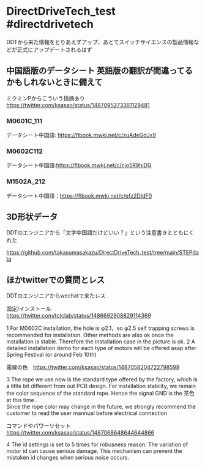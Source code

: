 # DirectDriveTech_test #directdrivetech
 DDTから来た情報をとりあえずアップ、あとでスイッチサイエンスの製品情報などが正式にアップデートされるはず


## 中国語版のデータシート 英語版の翻訳が間違ってるかもしれないときに備えて

ミクミンPからこういう指摘あり
https://twitter.com/ksasao/status/1487095273361129481

### M0601C_111 

データシート中国語: https://flbook.mwkj.net/c/zuAdeGdJx9



### M0602C112

データシート中国語:https://flbook.mwkj.net/c/cjo5R9hiDG



### M1502A_212

データシート中国語：https://flbook.mwkj.net/c/efz2DIdF0

## 3D形状データ

DDTのエンジニアから「文字中国語だけどいい？」という注意書きとともにくれた

https://github.com/takasumasakazu/DirectDriveTech_test/tree/main/STEPdata

## ほかtwitterでの質問とレス

DDTのエンジニアからwechatで来たレス

固定/インストール　https://twitter.com/tctclab/status/1486692908829114369

1 For M0602C installation, the hole is φ2.1，so φ2.5 self trapping screws is recommended for installation. Other methods are also ok once the installation is stable.  Therefore the installation case in the picture is ok.
2  A detailed installation demo for each type of motors will be offered asap after Spring Festival (or around Feb 10th)

電線の色　https://twitter.com/ksasao/status/1487058204722798598

3 The rope we use now is the standard type offered by the factory, which is a little bit different from out PCB design.  For installation stability, we remain the color sequence of the standard rope.  Hence the signal GND is the 茶色 at this time .  
Since the rope color may change in the future, we strongly recommend the customer to read the user mannual before electrical connection 

コマンドやパワーリセット　https://twitter.com/ksasao/status/1487068648644644866

4 The id settings is set to 5 times for robusness reason. The variation of motor id can cause serious damage.  This mechanism can prevent the mistaken id changes when serious noise occurs. 
